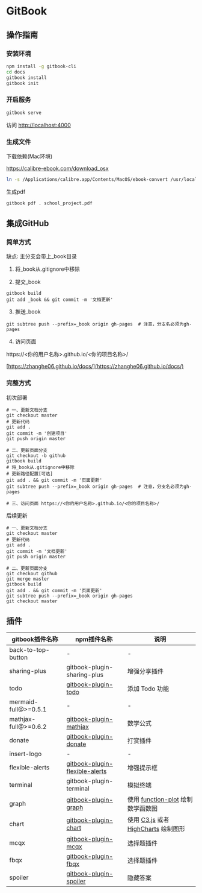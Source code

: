 # GitBook

## 操作指南

### 安装环境
```bash
npm install -g gitbook-cli
cd docs
gitbook install
gitbook init
```

### 开启服务
```bash
gitbook serve
```

访问 [http://localhost:4000](http://localhost:4000)

### 生成文件

下载依赖(Mac环境)

https://calibre-ebook.com/download_osx

```bash
ln -s /Applications/calibre.app/Contents/MacOS/ebook-convert /usr/local/bin
```

生成pdf
```bash
gitbook pdf . school_project.pdf
```

## 集成GitHub

### 简单方式

缺点: 主分支会带上_book目录

1. 将_book从.gitignore中移除

2. 提交_book
```
gitbook build
git add _book && git commit -m '文档更新'
```

3. 推送_book
```
git subtree push --prefix=_book origin gh-pages  # 注意，分支名必须为gh-pages
```

4. 访问页面

https://<你的用户名称>.github.io/<你的项目名称>/

[https://zhanghe06.github.io/docs/](https://zhanghe06.github.io/docs/)

### 完整方式

初次部署
```
# 一、更新文档分支
git checkout master
# 更新代码
git add .
git commit -m '创建项目'
git push origin master

# 二、更新页面分支
git checkout -b github
gitbook build
# 将_book从.gitignore中移除
# 更新路径配置[可选]
git add . && git commit -m '页面更新'
git subtree push --prefix=_book origin gh-pages  # 注意，分支名必须为gh-pages

# 三、访问页面 https://<你的用户名称>.github.io/<你的项目名称>/
```

后续更新
```
# 一、更新文档分支
git checkout master
# 更新代码
git add .
git commit -m '文档更新'
git push origin master

# 二、更新页面分支
git checkout github
git merge master
gitbook build
git add . && git commit -m '页面更新'
git subtree push --prefix=_book origin gh-pages
git checkout master
```

## 插件

gitbook插件名称 | npm插件名称 | 说明
--- | --- | ---
back-to-top-button | - | -
sharing-plus | gitbook-plugin-sharing-plus | 增强分享插件
todo | [gitbook-plugin-todo](https://github.com/ly-tools/gitbook-plugin-todo) | 添加 Todo 功能
mermaid-full@>=0.5.1 | - | -
mathjax-full@>=0.6.2 | [gitbook-plugin-mathjax](https://github.com/GitbookIO/plugin-mathjax) | 数学公式
donate | [gitbook-plugin-donate](https://github.com/willin/gitbook-plugin-donate) | 打赏插件
insert-logo | - | -
flexible-alerts | [gitbook-plugin-flexible-alerts](https://github.com/zanfab/gitbook-plugin-flexible-alerts) | 增强提示框
terminal | gitbook-plugin-terminal | 模拟终端
graph | [gitbook-plugin-graph](https://github.com/cjam/gitbook-plugin-graph) | 使用 [function-plot](https://mauriciopoppe.github.io/function-plot/) 绘制数学函数图
chart | [gitbook-plugin-chart](https://github.com/csbun/gitbook-plugin-chart) | 使用 [C3.js](https://github.com/c3js/c3) 或者 [HighCharts](https://github.com/highcharts/highcharts) 绘制图形
mcqx | [gitbook-plugin-mcqx](https://github.com/ymcatar/gitbook-plugin-mcqx) | 选择题插件
fbqx | [gitbook-plugin-fbqx](https://github.com/Erwin-Chan/gitbook-plugin-fbqx) | 选择题插件
spoiler | [gitbook-plugin-spoiler](https://github.com/manchiyiu/gitbook-plugin-spoiler) | 隐藏答案
